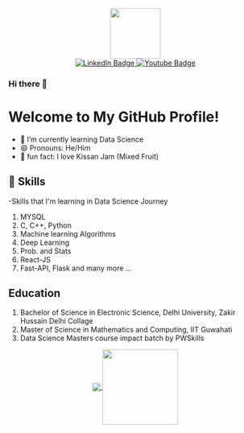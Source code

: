 <div id="header" align="center">
  <img src="http://24.media.tumblr.com/b9a552bef486726fb1206750e50c643e/tumblr_mq4c74lZ6S1rwai13o1_500.gif" width="100"/>
</div>

<div id="badges" align="center">
  <a href="https://www.linkedin.com/in/ankit-rajput892/">
    <img src="https://img.shields.io/badge/LinkedIn-blue?style=for-the-badge&logo=linkedin&logoColor=white" alt="LinkedIn Badge"/>
  </a>
  <a href="https://www.kaggle.com/ankitrajput77">
    <img src="https://img.shields.io/badge/Kaggle-blue?logo=kaggle&logoColor=white&style=for-the-badge" alt="Youtube Badge"/>
  </a>
</div>

### Hi there 👋

# Welcome to My GitHub Profile!

- 🌱 I’m currently learning Data Science
- 😄 Pronouns: He/Him
- 🤩 fun fact: I love Kissan Jam (Mixed Fruit)

## 🌱 Skills

-Skills that I'm learning in Data Science Journey 
1. MYSQL
2. C, C++, Python
5. Machine learning Algorithms
6. Deep Learning
8. Prob. and Stats
9. React-JS
10. Fast-API, Flask
and many more ...

## Education
1. Bachelor of Science in Electronic Science, Delhi University, Zakir Hussain Delhi Collage
2. Master of Science in Mathematics and Computing, IIT Guwahati
3. Data Science Masters course impact batch by PWSkills







<p align="center">
  <a href="https://github.com/ankitrajput77">
    <img align="center" src="https://github-readme-stats-git-masterrstaa-rickstaa.vercel.app/api?username=ankitrajput77&show_icons=true&hide_border=true&title_color=94b4a4&amp&icon_color=FFFFFF&amp&text_color=FFFFFF&amp&bg_color=000000&count_private=true&include_all_commits=true"/>
  </a>
  <a href="https://github.com/ankitrajput77">
    <img align="center" height="150px" src="https://github-readme-stats-git-masterrstaa-rickstaa.vercel.app/api/top-langs/?username=ankitrajput77&text_color=FFFFFF&bg_color=000000&title_color=94b4a4&langs_count=15&layout=compact&hide_border=true" />
  </a>
</p>
